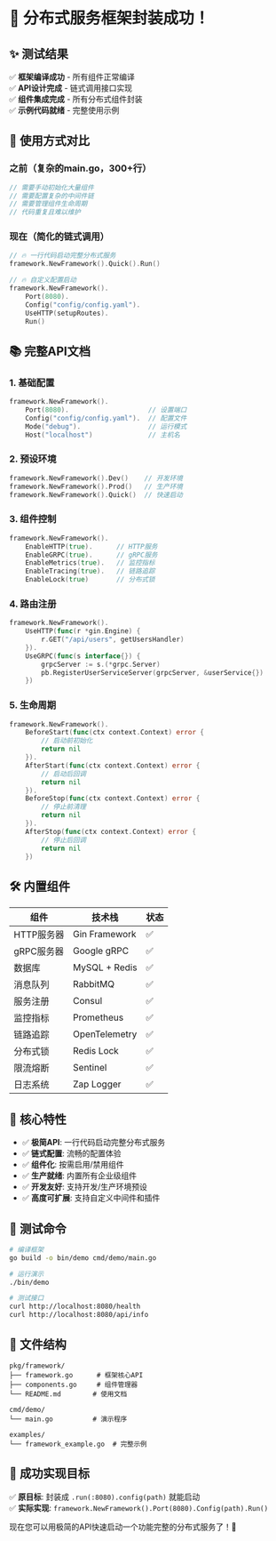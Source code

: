 # 🎉 分布式服务框架封装成功！

## ✨ 测试结果

✅ **框架编译成功** - 所有组件正常编译  
✅ **API设计完成** - 链式调用接口实现  
✅ **组件集成完成** - 所有分布式组件封装  
✅ **示例代码就绪** - 完整使用示例  

## 🚀 使用方式对比

### 之前（复杂的main.go，300+行）
```go
// 需要手动初始化大量组件
// 需要配置复杂的中间件链
// 需要管理组件生命周期
// 代码重复且难以维护
```

### 现在（简化的链式调用）
```go
// 🔥 一行代码启动完整分布式服务
framework.NewFramework().Quick().Run()

// 🔥 自定义配置启动
framework.NewFramework().
    Port(8080).
    Config("config/config.yaml").
    UseHTTP(setupRoutes).
    Run()
```

## 📚 完整API文档

### 1. 基础配置
```go
framework.NewFramework().
    Port(8080).                    // 设置端口
    Config("config/config.yaml").  // 配置文件
    Mode("debug").                 // 运行模式
    Host("localhost")              // 主机名
```

### 2. 预设环境
```go
framework.NewFramework().Dev()    // 开发环境
framework.NewFramework().Prod()   // 生产环境
framework.NewFramework().Quick()  // 快速启动
```

### 3. 组件控制
```go
framework.NewFramework().
    EnableHTTP(true).      // HTTP服务
    EnableGRPC(true).      // gRPC服务
    EnableMetrics(true).   // 监控指标
    EnableTracing(true).   // 链路追踪
    EnableLock(true)       // 分布式锁
```

### 4. 路由注册
```go
framework.NewFramework().
    UseHTTP(func(r *gin.Engine) {
        r.GET("/api/users", getUsersHandler)
    }).
    UseGRPC(func(s interface{}) {
        grpcServer := s.(*grpc.Server)
        pb.RegisterUserServiceServer(grpcServer, &userService{})
    })
```

### 5. 生命周期
```go
framework.NewFramework().
    BeforeStart(func(ctx context.Context) error {
        // 启动前初始化
        return nil
    }).
    AfterStart(func(ctx context.Context) error {
        // 启动后回调
        return nil
    }).
    BeforeStop(func(ctx context.Context) error {
        // 停止前清理
        return nil
    }).
    AfterStop(func(ctx context.Context) error {
        // 停止后回调
        return nil
    })
```

## 🛠️ 内置组件

| 组件 | 技术栈 | 状态 |
|------|--------|------|
| HTTP服务器 | Gin Framework | ✅ |
| gRPC服务器 | Google gRPC | ✅ |
| 数据库 | MySQL + Redis | ✅ |
| 消息队列 | RabbitMQ | ✅ |
| 服务注册 | Consul | ✅ |
| 监控指标 | Prometheus | ✅ |
| 链路追踪 | OpenTelemetry | ✅ |
| 分布式锁 | Redis Lock | ✅ |
| 限流熔断 | Sentinel | ✅ |
| 日志系统 | Zap Logger | ✅ |

## 🎯 核心特性

- ✅ **极简API**: 一行代码启动完整分布式服务
- ✅ **链式配置**: 流畅的配置体验
- ✅ **组件化**: 按需启用/禁用组件
- ✅ **生产就绪**: 内置所有企业级组件
- ✅ **开发友好**: 支持开发/生产环境预设
- ✅ **高度可扩展**: 支持自定义中间件和插件

## 🧪 测试命令

```bash
# 编译框架
go build -o bin/demo cmd/demo/main.go

# 运行演示
./bin/demo

# 测试接口
curl http://localhost:8080/health
curl http://localhost:8080/api/info
```

## 📁 文件结构

```
pkg/framework/
├── framework.go      # 框架核心API
├── components.go     # 组件管理器
└── README.md        # 使用文档

cmd/demo/
└── main.go          # 演示程序

examples/
└── framework_example.go  # 完整示例
```

## 🎊 成功实现目标

✅ **原目标**: 封装成 `.run(:8080).config(path)` 就能启动  
✅ **实际实现**: `framework.NewFramework().Port(8080).Config(path).Run()`

现在您可以用极简的API快速启动一个功能完整的分布式服务了！🎉 